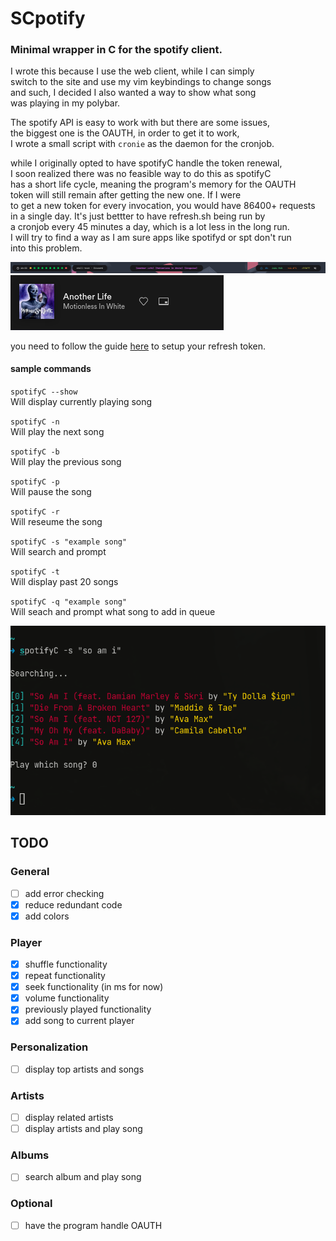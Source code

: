 # SCpotify

### Minimal wrapper in C for the spotify client. 

I wrote this because I use the web client, while I can simply  
switch to the site and use my vim keybindings to change songs  
and such, I decided I also wanted a way to show what song  
was playing in my polybar.  

The spotify API is easy to work with but there are some issues,  
the biggest one is the OAUTH, in order to get it to work,  
I wrote a small script with `cronie` as the daemon for the cronjob.  

while I originally opted to have spotifyC handle the token renewal,  
I soon realized there was no feasible way to do this as spotifyC  
has a short life cycle, meaning the program's memory for the OAUTH  
token will still remain after getting the new one. If I were  
to get a new token for every invocation, you would have 86400+ requests  
in a single day. It's just bettter to have refresh.sh being run by  
a cronjob every 45 minutes a day, which is a lot less in the long run.  
I will try to find a way as I am sure apps like spotifyd or spt don't run  
into this problem.  

![sample 1](samples/2021-07-15_18-34.png)
![sample 2](samples/2021-07-15_18-34_1.png)

you need to follow the guide [here](https://developer.spotify.com/documentation/general/guides/authorization-guide/) to setup your refresh token.

#### sample commands
`spotifyC --show`  
Will display currently playing song  

`spotifyC -n`  
Will play the next song  

`spotifyC -b`  
Will play the previous song  

`spotifyC -p`  
Will pause the song  

`spotifyC -r`  
Will reseume the song  
  
`spotifyC -s "example song"`  
Will search and prompt  

`spotifyC -t`  
Will display past 20 songs  

`spotifyC -q "example song"`  
Will seach and prompt what song to add in queue  

![sample 3](samples/2021-07-26_17-34.png)

## TODO

### General
- [ ] add error checking  
- [X] reduce redundant code
- [X] add colors

### Player
- [X] shuffle functionality
- [X] repeat functionality
- [X] seek functionality (in ms for now)
- [X] volume functionality
- [X] previously played functionality
- [X] add song to current player

### Personalization
- [ ] display top artists and songs

### Artists
- [ ] display related artists 
- [ ] display artists and play song

### Albums
- [ ] search album and play song

### Optional  
- [ ] have the program handle OAUTH
